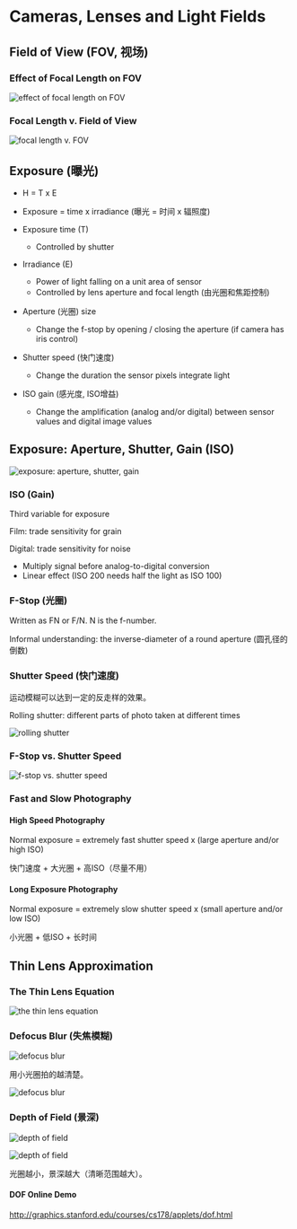 # Cameras, Lenses and Light Fields

## Field of View (FOV, 视场)

### Effect of Focal Length on FOV

![effect of focal length on FOV](./images/P19-0.png)

### Focal Length v. Field of View

![focal length v. FOV](./images/P19-1.png)

## Exposure (曝光)

- H = T x E
- Exposure = time x irradiance (曝光 = 时间 x 辐照度)
- Exposure time (T)
    - Controlled by shutter
- Irradiance (E)
    - Power of light falling on a unit area of sensor
    - Controlled by lens aperture and focal length (由光圈和焦距控制)

- Aperture (光圈) size
    - Change the f-stop by opening / closing the aperture (if camera has iris control)
- Shutter speed (快门速度)
    - Change the duration the sensor pixels integrate light
- ISO gain (感光度, ISO增益)
    - Change the amplification (analog and/or digital) between sensor values and digital image values

## Exposure: Aperture, Shutter, Gain (ISO)

![exposure: aperture, shutter, gain](./images/P19-2.png)

### ISO (Gain)

Third variable for exposure

Film: trade sensitivity for grain

Digital: trade sensitivity for noise

- Multiply signal before analog-to-digital conversion
- Linear effect (ISO 200 needs half the light as ISO 100)

### F-Stop (光圈)

Written as FN or F/N. N is the f-number.

Informal understanding: the inverse-diameter of a round aperture (圆孔径的倒数)

### Shutter Speed (快门速度)

运动模糊可以达到一定的反走样的效果。

Rolling shutter: different parts of photo taken at different times

![rolling shutter](./images/P19-3.png)

### F-Stop vs. Shutter Speed

![f-stop vs. shutter speed](./images/P19-4.png)

### Fast and Slow Photography

#### High Speed Photography

Normal exposure = extremely fast shutter speed x (large aperture and/or high ISO)

快门速度 + 大光圈 + 高ISO（尽量不用）

#### Long Exposure Photography

Normal exposure = extremely slow shutter speed x (small aperture and/or low ISO)

小光圈 + 低ISO + 长时间

## Thin Lens Approximation

### The Thin Lens Equation

![the thin lens equation](./images/P19-5.png)

### Defocus Blur (失焦模糊)

![defocus blur](./images/P19-6.png)

用小光圈拍的越清楚。

![defocus blur](./images/P19-7.png)

### Depth of Field (景深)

![depth of field](./images/P19-8.png)

![depth of field](./images/P19-9.png)

光圈越小，景深越大（清晰范围越大）。

#### DOF Online Demo

http://graphics.stanford.edu/courses/cs178/applets/dof.html
